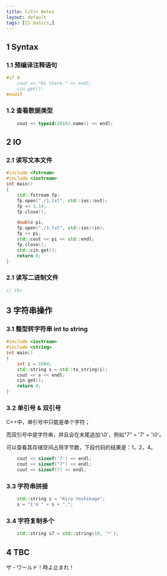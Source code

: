 ```yaml
---
title: C/C++ Notes
layout: default
tags: [CS basics,]
---
```


## 1 Syntax

### 1.1 预编译注释语句

```c++
#if 0
	cout << "Hi there." << endl;
	cin.get();
#endif
```

### 1.2 查看数据类型

```c++
	cout << typeid(2018).name() << endl;
```




## 2 IO

### 2.1 读写文本文件

```c++
#include <fstream>
#include <iostream>
int main()
{
	std::fstream fp;
	fp.open("./1.txt", std::ios::out);
	fp << 3.14;
	fp.close();

	double pi;
	fp.open("./1.txt", std::ios::in);
	fp >> pi;
	std::cout << pi << std::endl;
	fp.close();
	std::cin.get();
	return 0;
}
```

### 2.1 读写二进制文件

```c++
// tbc
```



## 3 字符串操作

### 3.1 整型转字符串 int to string

```c++
#include <iostream>
#include <string>
int main()
{
	int i = 1984;
	std::string s = std::to_string(i);
	cout << s << endl;
	cin.get();
	return 0;
}
```

### 3.2 单引号 & 双引号

C++中，单引号中只能是单个字符；

而双引号中是字符串，并且会在末尾追加'\0'，例如"7" = '7' + '\0'。

可以查看其存储空间占用字节数，下段代码的结果是：1，2，4。

```c++
	cout << sizeof('7') << endl;
	cout << sizeof("7") << endl;
	cout << sizeof(7) << endl;
```

### 3.3 字符串拼接

```c++
    std::string s = "Kira Yoshikage";
	s = "I'm " + s + ".";
```

### 3.4 字符复制多个

```c++
	std::string s7 = std::string(10, '*');
```





## 4 TBC

ザ・ワールド！時よ止まれ！
